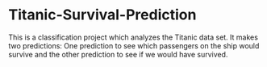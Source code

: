 # Titanic-Survival-Prediction

This is a classification project which analyzes the Titanic data set. It makes two predictions: One prediction to see which passengers on the ship would survive and the other prediction to see if we would have survived.
